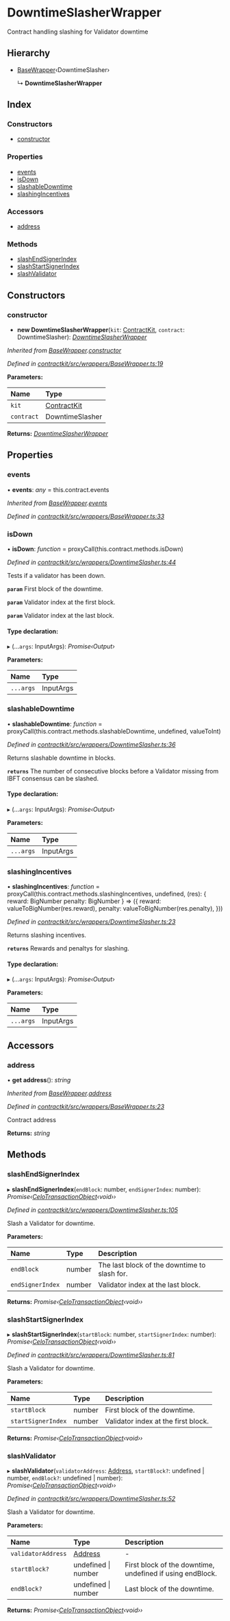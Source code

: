 # DowntimeSlasherWrapper

Contract handling slashing for Validator downtime

## Hierarchy

* [BaseWrapper](_wrappers_basewrapper_.basewrapper.md)‹DowntimeSlasher›

  ↳ **DowntimeSlasherWrapper**

## Index

### Constructors

* [constructor](_wrappers_downtimeslasher_.downtimeslasherwrapper.md#constructor)

### Properties

* [events](_wrappers_downtimeslasher_.downtimeslasherwrapper.md#events)
* [isDown](_wrappers_downtimeslasher_.downtimeslasherwrapper.md#isdown)
* [slashableDowntime](_wrappers_downtimeslasher_.downtimeslasherwrapper.md#slashabledowntime)
* [slashingIncentives](_wrappers_downtimeslasher_.downtimeslasherwrapper.md#slashingincentives)

### Accessors

* [address](_wrappers_downtimeslasher_.downtimeslasherwrapper.md#address)

### Methods

* [slashEndSignerIndex](_wrappers_downtimeslasher_.downtimeslasherwrapper.md#slashendsignerindex)
* [slashStartSignerIndex](_wrappers_downtimeslasher_.downtimeslasherwrapper.md#slashstartsignerindex)
* [slashValidator](_wrappers_downtimeslasher_.downtimeslasherwrapper.md#slashvalidator)

## Constructors

### constructor

+ **new DowntimeSlasherWrapper**\(`kit`: [ContractKit](_kit_.contractkit.md), `contract`: DowntimeSlasher\): [_DowntimeSlasherWrapper_](_wrappers_downtimeslasher_.downtimeslasherwrapper.md)

_Inherited from_ [_BaseWrapper_](_wrappers_basewrapper_.basewrapper.md)_._[_constructor_](_wrappers_basewrapper_.basewrapper.md#constructor)

_Defined in_ [_contractkit/src/wrappers/BaseWrapper.ts:19_](https://github.com/celo-org/celo-monorepo/blob/master/packages/contractkit/src/wrappers/BaseWrapper.ts#L19)

**Parameters:**

| Name | Type |
| :--- | :--- |
| `kit` | [ContractKit](_kit_.contractkit.md) |
| `contract` | DowntimeSlasher |

**Returns:** [_DowntimeSlasherWrapper_](_wrappers_downtimeslasher_.downtimeslasherwrapper.md)

## Properties

### events

• **events**: _any_ = this.contract.events

_Inherited from_ [_BaseWrapper_](_wrappers_basewrapper_.basewrapper.md)_._[_events_](_wrappers_basewrapper_.basewrapper.md#events)

_Defined in_ [_contractkit/src/wrappers/BaseWrapper.ts:33_](https://github.com/celo-org/celo-monorepo/blob/master/packages/contractkit/src/wrappers/BaseWrapper.ts#L33)

### isDown

• **isDown**: _function_ = proxyCall\(this.contract.methods.isDown\)

_Defined in_ [_contractkit/src/wrappers/DowntimeSlasher.ts:44_](https://github.com/celo-org/celo-monorepo/blob/master/packages/contractkit/src/wrappers/DowntimeSlasher.ts#L44)

Tests if a validator has been down.

**`param`** First block of the downtime.

**`param`** Validator index at the first block.

**`param`** Validator index at the last block.

#### Type declaration:

▸ \(...`args`: InputArgs\): _Promise‹Output›_

**Parameters:**

| Name | Type |
| :--- | :--- |
| `...args` | InputArgs |

### slashableDowntime

• **slashableDowntime**: _function_ = proxyCall\(this.contract.methods.slashableDowntime, undefined, valueToInt\)

_Defined in_ [_contractkit/src/wrappers/DowntimeSlasher.ts:36_](https://github.com/celo-org/celo-monorepo/blob/master/packages/contractkit/src/wrappers/DowntimeSlasher.ts#L36)

Returns slashable downtime in blocks.

**`returns`** The number of consecutive blocks before a Validator missing from IBFT consensus can be slashed.

#### Type declaration:

▸ \(...`args`: InputArgs\): _Promise‹Output›_

**Parameters:**

| Name | Type |
| :--- | :--- |
| `...args` | InputArgs |

### slashingIncentives

• **slashingIncentives**: _function_ = proxyCall\(this.contract.methods.slashingIncentives, undefined, \(res\): { reward: BigNumber penalty: BigNumber } =&gt; \({ reward: valueToBigNumber\(res.reward\), penalty: valueToBigNumber\(res.penalty\), }\)\)

_Defined in_ [_contractkit/src/wrappers/DowntimeSlasher.ts:23_](https://github.com/celo-org/celo-monorepo/blob/master/packages/contractkit/src/wrappers/DowntimeSlasher.ts#L23)

Returns slashing incentives.

**`returns`** Rewards and penaltys for slashing.

#### Type declaration:

▸ \(...`args`: InputArgs\): _Promise‹Output›_

**Parameters:**

| Name | Type |
| :--- | :--- |
| `...args` | InputArgs |

## Accessors

### address

• **get address**\(\): _string_

_Inherited from_ [_BaseWrapper_](_wrappers_basewrapper_.basewrapper.md)_._[_address_](_wrappers_basewrapper_.basewrapper.md#address)

_Defined in_ [_contractkit/src/wrappers/BaseWrapper.ts:23_](https://github.com/celo-org/celo-monorepo/blob/master/packages/contractkit/src/wrappers/BaseWrapper.ts#L23)

Contract address

**Returns:** _string_

## Methods

### slashEndSignerIndex

▸ **slashEndSignerIndex**\(`endBlock`: number, `endSignerIndex`: number\): _Promise‹_[_CeloTransactionObject_](_wrappers_basewrapper_.celotransactionobject.md)_‹void››_

_Defined in_ [_contractkit/src/wrappers/DowntimeSlasher.ts:105_](https://github.com/celo-org/celo-monorepo/blob/master/packages/contractkit/src/wrappers/DowntimeSlasher.ts#L105)

Slash a Validator for downtime.

**Parameters:**

| Name | Type | Description |
| :--- | :--- | :--- |
| `endBlock` | number | The last block of the downtime to slash for. |
| `endSignerIndex` | number | Validator index at the last block. |

**Returns:** _Promise‹_[_CeloTransactionObject_](_wrappers_basewrapper_.celotransactionobject.md)_‹void››_

### slashStartSignerIndex

▸ **slashStartSignerIndex**\(`startBlock`: number, `startSignerIndex`: number\): _Promise‹_[_CeloTransactionObject_](_wrappers_basewrapper_.celotransactionobject.md)_‹void››_

_Defined in_ [_contractkit/src/wrappers/DowntimeSlasher.ts:81_](https://github.com/celo-org/celo-monorepo/blob/master/packages/contractkit/src/wrappers/DowntimeSlasher.ts#L81)

Slash a Validator for downtime.

**Parameters:**

| Name | Type | Description |
| :--- | :--- | :--- |
| `startBlock` | number | First block of the downtime. |
| `startSignerIndex` | number | Validator index at the first block. |

**Returns:** _Promise‹_[_CeloTransactionObject_](_wrappers_basewrapper_.celotransactionobject.md)_‹void››_

### slashValidator

▸ **slashValidator**\(`validatorAddress`: [Address](../external-modules/_base_.md#address), `startBlock?`: undefined \| number, `endBlock?`: undefined \| number\): _Promise‹_[_CeloTransactionObject_](_wrappers_basewrapper_.celotransactionobject.md)_‹void››_

_Defined in_ [_contractkit/src/wrappers/DowntimeSlasher.ts:52_](https://github.com/celo-org/celo-monorepo/blob/master/packages/contractkit/src/wrappers/DowntimeSlasher.ts#L52)

Slash a Validator for downtime.

**Parameters:**

| Name | Type | Description |
| :--- | :--- | :--- |
| `validatorAddress` | [Address](../external-modules/_base_.md#address) | - |
| `startBlock?` | undefined \| number | First block of the downtime, undefined if using endBlock. |
| `endBlock?` | undefined \| number | Last block of the downtime. |

**Returns:** _Promise‹_[_CeloTransactionObject_](_wrappers_basewrapper_.celotransactionobject.md)_‹void››_

